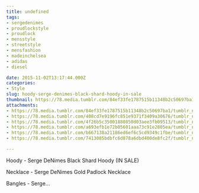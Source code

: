 ```yaml
---
title: undefined
tags:
- sergedenimes
- proudlockstyle
- proudlock
- mensstyle
- streetstyle
- mensfashion
- madeinchelsea
- adidas
- diesel

date: 2015-11-02T13:17:44.000Z
categories:
- Style
slug: hoody-serge-denimes-black-shard-hoody-in-sale
thumbnail: https://78.media.tumblr.com/84ef33fe1787515b11348b2c50697ba1/tumblr_nx6v392rMc1rhrm24o1_1280.jpg
attachments:
- https://78.media.tumblr.com/84ef33fe1787515b11348b2c50697ba1/tumblr_nx6v392rMc1rhrm24o1_1280.jpg
- https://78.media.tumblr.com/408cd7e9196fc851e9371f3409a30676/tumblr_nx6v392rMc1rhrm24o2_1280.jpg
- https://78.media.tumblr.com/4f26b5c35001880850d03aee3fb09513/tumblr_nx6v392rMc1rhrm24o6_r1_1280.jpg
- https://78.media.tumblr.com/a693efb1e72b05601aaa73c91e2805ea/tumblr_nx6v392rMc1rhrm24o3_1280.jpg
- https://78.media.tumblr.com/b667138a21186ed6ef6c5cd9349c1fbe/tumblr_nx6v392rMc1rhrm24o4_1280.jpg
- https://78.media.tumblr.com/7413085bdbfc6d878a6dbd400de8fc2f/tumblr_nx6v392rMc1rhrm24o5_1280.jpg

---
```


Hoody -  Serge DeNimes Black Shard Hoody (IN SALE) 

  Necklace -  Serge DeNimes Gold Padlock Necklace 

  Bangles -  Serge...
